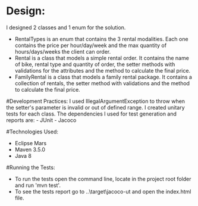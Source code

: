 # Design:
I designed 2 classes and 1 enum for the solution.
 - 	RentalTypes is an enum that contains the 3 rental modalities.
	Each one contains the price per hour/day/week and the max quantity of hours/days/weeks the client can order.
 -  Rental is a class that models a simple rental order.
	It contains the name of bike, rental type and quantity of order, the setter methods with validations for the attributes and the method to calculate the final price.
 -  FamilyRental is a class that models a family rental package.
	It contains a collection of rentals, the setter method with validations and the method to calculate the final price.
	
#Development Practices:
I used IllegalArgumentException to throw when the setter's parameter is invalid or out of defined range.
I created unitary tests for each class. The dependencies I used for test generation and reports are:
	- JUnit
	- Jacoco

#Technologies Used:
 - Eclipse Mars
 - Maven 3.5.0
 - Java 8
 
#Running the Tests:
 - To run the tests open the command line, locate in the project root folder and run 'mvn test'.
 - To see the tests report go to ..\target\jacoco-ut and open the index.html file.
